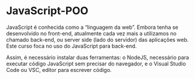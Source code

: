 # JavaScript-POO

JavaScript é conhecida como a “linguagem da web”. Embora tenha se desenvolvido no front-end, atualmente cada vez mais a utilizamos no chamado back-end, ou server side (lado do servidor) das aplicações web. Este curso foca no uso do JavaScript para back-end.

Assim, é necessário instalar duas ferramentas: o NodeJS, necessário para executar código JavaScript sem precisar do navegador, e o Visual Studio Code ou VSC, editor para escrever código.

